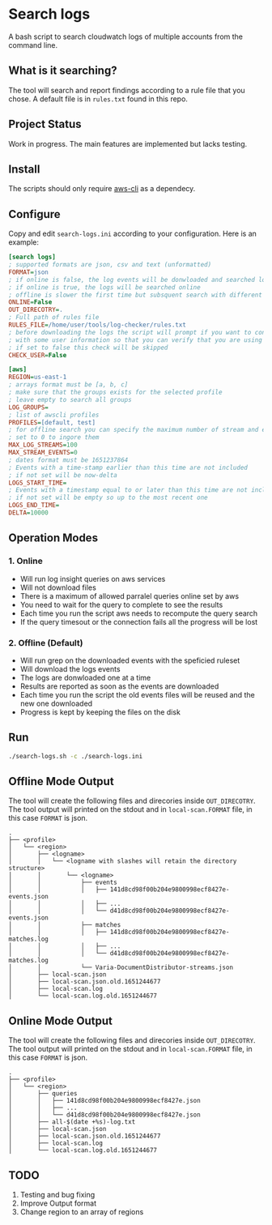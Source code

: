 # Search logs
A bash script to search cloudwatch logs of multiple accounts from the command line.

## What is it searching?
The tool will search and report findings according to a rule file that you chose. A default file is in `rules.txt` found in this repo.

## Project Status
Work in progress. The main features are implemented but lacks testing.

## Install
The scripts should only require [aws-cli](https://github.com/aws/aws-cli/) as a dependecy.

## Configure
Copy and edit `search-logs.ini` according to your configuration.
Here is an example:
```ini
[search logs]
; supported formats are json, csv and text (unformatted)
FORMAT=json
; if online is false, the log events will be donwloaded and searched locally
; if online is true, the logs will be searched online
; offline is slower the first time but subsquent search with different rule files or the same are faster
ONLINE=False
OUT_DIRECOTRY=.
; Full path of rules file
RULES_FILE=/home/user/tools/log-checker/rules.txt
; before downloading the logs the script will prompt if you want to continue
; with some user information so that you can verify that you are using the correct profile
; if set to false this check will be skipped
CHECK_USER=False

[aws]
REGION=us-east-1
; arrays format must be [a, b, c]
; make sure that the groups exists for the selected profile
; leave empty to search all groups
LOG_GROUPS=
; list of awscli profiles
PROFILES=[default, test]
; for offline search you can specify the maximum number of stream and events downloaded
; set to 0 to ingore them
MAX_LOG_STREAMS=100
MAX_STREAM_EVENTS=0
; dates format must be 1651237864
; Events with a time-stamp earlier than this time are not included
; if not set will be now-delta 
LOGS_START_TIME=
; Events with a timestamp equal to or later than this time are not included
; if not set will be empty so up to the most recent one
LOGS_END_TIME=
DELTA=10000
```

## Operation Modes

### 1. Online
* Will run log insight queries on aws services
* Will not download files
* There is a maximum of allowed parralel queries online set by aws
* You need to wait for the query to complete to see the results
* Each time you run the script aws needs to recompute the query search
* If the query timesout or the connection fails all the progress will be lost

### 2. Offline (Default)
* Will run grep on the downloaded events with the speficied ruleset
* Will download the logs events
* The logs are donwloaded one at a time
* Results are reported as soon as the events are downloaded
* Each time you run the script the old events files will be reused and the new one downloaded
* Progress is kept by keeping the files on the disk

## Run
```bash
./search-logs.sh -c ./search-logs.ini
```

## Offline Mode Output
The tool will create the following files and direcories inside `OUT_DIRECOTRY`. The tool output will printed on the stdout and in `local-scan.FORMAT` file, in this case `FORMAT` is json.
```tree
.
├── <profile>
│   └── <region>
│       ├── <logname>
│       │   └── <logname with slashes will retain the directory structure>
│       │       └── <logname>
│       │           ├── events
│       │           │   ├── 141d8cd98f00b204e9800998ecf8427e-events.json
│       │           │   ├── ...
│       │           │   └── d41d8cd98f00b204e9800998ecf8427e-events.json
│       │           ├── matches
│       │           │   ├── 141d8cd98f00b204e9800998ecf8427e-matches.log
│       │           │   ├── ...
│       │           │   └── d41d8cd98f00b204e9800998ecf8427e-matches.log
│       │           └── Varia-DocumentDistributor-streams.json
│       ├── local-scan.json
│       ├── local-scan.json.old.1651244677
│       ├── local-scan.log
│       └── local-scan.log.old.1651244677

```

## Online Mode Output
The tool will create the following files and direcories inside `OUT_DIRECOTRY`. The tool output will printed on the stdout and in `local-scan.FORMAT` file, in this case `FORMAT` is json.
```tree
.
├── <profile>
│   └── <region>
│       ├── queries
│       │   ├── 141d8cd98f00b204e9800998ecf8427e.json
│       │   ├── ...
│       │   └── d41d8cd98f00b204e9800998ecf8427e.json
│       ├── all-$(date +%s)-log.txt
│       ├── local-scan.json
│       ├── local-scan.json.old.1651244677
│       ├── local-scan.log
│       └── local-scan.log.old.1651244677

```

## TODO
1. Testing and bug fixing
2. Improve Output format
3. Change region to an array of regions
